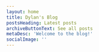 ```yaml
---
layout: home
title: Dylan's Blog
postsHeading: Latest posts
archiveButtonText: See all posts
metaDesc: 'Welcome to the blog!'
socialImage: ''
---
```

